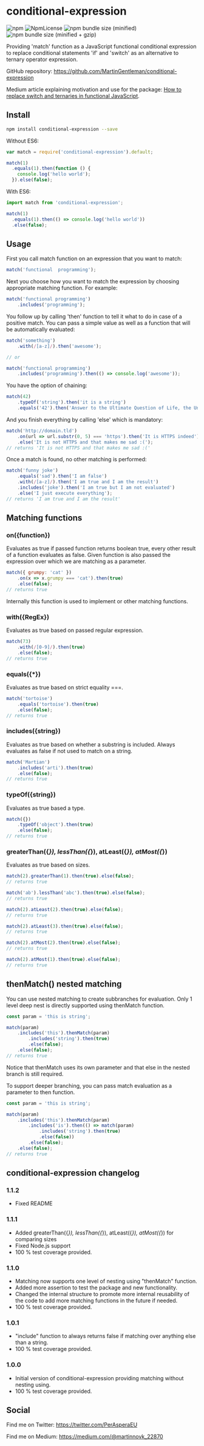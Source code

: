 # conditional-expression

![npm](https://img.shields.io/npm/v/conditional-expression.svg)
![NpmLicense](https://img.shields.io/npm/l/conditional-expression.svg)
![npm bundle size (minified)](https://img.shields.io/bundlephobia/min/conditional-expression.svg)
![npm bundle size (minified + gzip)](https://img.shields.io/bundlephobia/minzip/conditional-expression.svg)

Providing 'match' function as a JavaScript functional conditional
expression to replace conditional statements 'if' and 'switch'
as an alternative to ternary operator expression.

GitHub repository: https://github.com/MartinGentleman/conditional-expression

Medium article explaining motivation and use for the package: [How to replace switch and ternaries in functional JavaScript](https://medium.com/@martinnovk_22870/how-to-replace-switch-and-ternaries-in-functional-javascript-a011f0e93a31).

## Install


```sh
npm install conditional-expression --save
```

Without ES6:

```js
var match = require('conditional-expression').default;

match(1)
  .equals(1).then(function () {
    console.log('hello world');
  }).else(false);

```

With ES6:

```js
import match from 'conditional-expression';

match(1)
  .equals(1).then(() => console.log('hello world'))
  .else(false);

```

## Usage

First you call match function on an expression that you want to match:

```js
match('functional  programming');
```

Next you choose how you want to match the expression by choosing
appropriate matching function. For example:

```js
match('functional programming')
    .includes('programming');
```

You follow up by calling 'then' function to tell it what to do in case
of a positive match. You can pass a simple value as well as a function
that will be automatically evaluated:

```js
match('something')
    .with(/[a-z]/).then('awesome');

// or

match('functional programming')
    .includes('programming').then(() => console.log('awesome'));
```

You have the option of chaining:

```js
match(42)
    .typeOf('string').then('it is a string')
    .equals('42').then('Answer to the Ultimate Question of Life, the Universe, and Everything');
```

And you finish everything by calling 'else' which is mandatory:

```js
match('http://domain.tld')
    .on(url => url.substr(0, 5) === 'https').then('It is HTTPS indeed')
    .else('It is not HTTPS and that makes me sad :(');
// returns 'It is not HTTPS and that makes me sad :('
```

Once a match is found, no other matching is performed:

```js
match('funny joke')
    .equals('sad').then('I am false')
    .with(/[a-z]/).then('I am true and I am the result')
    .includes('joke').then('I am true but I am not evaluated')
    .else('I just execute everything');
// returns 'I am true and I am the result'
```

## Matching functions

### on({function})
Evaluates as true if passed function returns boolean true, every other
result of a function evaluates as false. Given function is also passed
the expression over which we are matching as a parameter.

```js
match({ grumpy: 'cat' })
    .on(x => x.grumpy === 'cat').then(true)
    .else(false);
// returns true
```

Internally this function is used to implement or other matching
functions.

### with({RegEx})
Evaluates as true based on passed regular expression.

```js
match(73)
    .with(/[0-9]/).then(true)
    .else(false);
// returns true
```

### equals({*})
Evaluates as true based on strict equality ===.

```js
match('tortoise')
    .equals('tortoise').then(true)
    .else(false);
// returns true
```

### includes({string})
Evaluates as true based on whether a substring is included. Always
evaluates as false if not used to match on a string.

```js
match('Martian')
    .includes('arti').then(true)
    .else(false);
// returns true
```

### typeOf({string})
Evaluates as true based a type.

```js
match({})
    .typeOf('object').then(true)
    .else(false);
// returns true
```

### greaterThan({*}), lessThan({*}), atLeast({*}), atMost({*})
Evaluates as true based on sizes.

```js
match(2).greaterThan(1).then(true).else(false);
// returns true

match('ab').lessThan('abc').then(true).else(false);
// returns true

match(2).atLeast(2).then(true).else(false);
// returns true

match(2).atLeast(3).then(true).else(false);
// returns true

match(2).atMost(2).then(true).else(false);
// returns true

match(2).atMost(1).then(true).else(false);
// returns true
```

## thenMatch() nested matching

You can use nested matching to create subbranches for evaluation. Only
1 level deep nest is directly supported using thenMatch function.

```js
const param = 'this is string';

match(param)
    .includes('this').thenMatch(param)
        .includes('string').then(true)
        .else(false);
    .else(false);
// returns true
```

Notice that thenMatch uses its own parameter and that else in the nested branch
is still required.

To support deeper branching, you can pass match evaluation as a parameter
to then function.

```js
const param = 'this is string';

match(param)
    .includes('this').thenMatch(param)
        .includes('is').then(() => match(param)
            .includes('string').then(true)
            .else(false))
        .else(false);
    .else(false);
// returns true
```

## conditional-expression changelog

### 1.1.2

- Fixed README

### 1.1.1

- Added greaterThan({*}), lessThan({*}), atLeast({*}), atMost({*}) for comparing sizes
- Fixed Node.js support
- 100 % test coverage provided.

### 1.1.0

- Matching now supports one level of nesting using "thenMatch" function.
- Added more assertion to test the package and new functionality.
- Changed the internal structure to promote more internal reusability of the code to add more matching functions in the future if needed.
- 100 % test coverage provided.

### 1.0.1

- "include" function to always returns false if matching over anything else than a string.
- 100 % test coverage provided.

### 1.0.0

- Initial version of conditional-expression providing matching without nesting using.
- 100 % test coverage provided.

## Social

Find me on Twitter: https://twitter.com/PerAsperaEU

Find me on Medium: https://medium.com/@martinnovk_22870